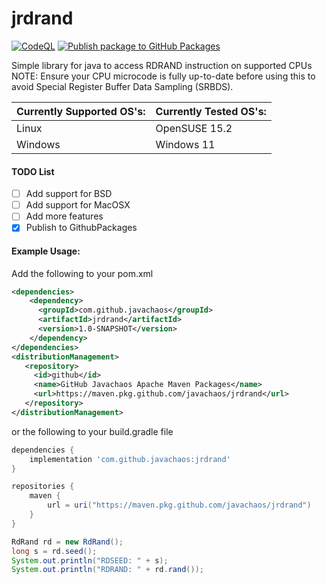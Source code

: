 # jrdrand
[![CodeQL](https://github.com/javachaos/jrdrand/actions/workflows/codeql-analysis.yml/badge.svg)](https://github.com/javachaos/jrdrand/actions/workflows/codeql-analysis.yml)
[![Publish package to GitHub Packages](https://github.com/javachaos/jrdrand/actions/workflows/github-packages.yml/badge.svg)](https://github.com/javachaos/jrdrand/actions/workflows/github-packages.yml)

Simple library for java to access RDRAND instruction on supported CPUs
NOTE: Ensure your CPU microcode is fully up-to-date before using this to avoid Special Register Buffer Data Sampling (SRBDS).

| Currently Supported OS's: | Currently Tested OS's: |
|---------------------------|------------------------|
| Linux                     | OpenSUSE 15.2          |
| Windows                   | Windows 11             |

#### TODO List ####
- [ ] Add support for BSD
- [ ] Add support for MacOSX
- [ ] Add more features
- [x] Publish to GithubPackages

#### Example Usage: ####

Add the following to your pom.xml
```xml
<dependencies>
    <dependency>
      <groupId>com.github.javachaos</groupId>
      <artifactId>jrdrand</artifactId>
      <version>1.0-SNAPSHOT</version>
    </dependency>
</dependencies>
<distributionManagement>
   <repository>
     <id>github</id>
     <name>GitHub Javachaos Apache Maven Packages</name>
     <url>https://maven.pkg.github.com/javachaos/jrdrand</url>
   </repository>
</distributionManagement>
```
or the following to your build.gradle file
```groovy
dependencies {
    implementation 'com.github.javachaos:jrdrand'
}

repositories {
    maven {
        url = uri("https://maven.pkg.github.com/javachaos/jrdrand")
    }
}

```


```java
RdRand rd = new RdRand();
long s = rd.seed();
System.out.println("RDSEED: " + s);
System.out.println("RDRAND: " + rd.rand());
```
